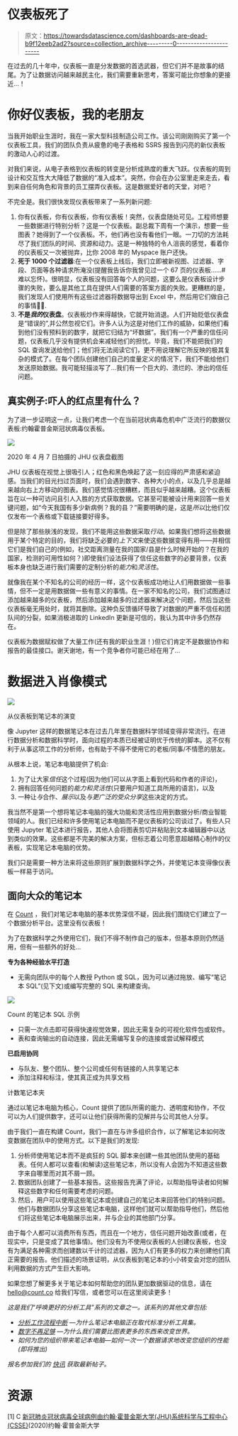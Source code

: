 # 仪表板死了

> 原文：<https://towardsdatascience.com/dashboards-are-dead-b9f12eeb2ad2?source=collection_archive---------0----------------------->

在过去的几十年中，仪表板一直是分发数据的首选武器，但它们并不是故事的结尾。为了让数据访问越来越民主化，我们需要重新思考，答案可能比你想象的更接近…！

# 你好仪表板，我的老朋友

当我开始职业生涯时，我在一家大型科技制造公司工作。该公司刚刚购买了第一个仪表板工具，我们的团队负责从疲惫的电子表格和 SSRS 报告到闪亮的新仪表板的激动人心的过渡。

对我们来说，从电子表格到仪表板的转变是分析成熟度的重大飞跃。仪表板的周到设计和交互性大大降低了数据的“准入成本”。突然，你会在办公室里走来走去，看到来自任何角色和背景的员工摆弄仪表板。这是数据爱好者的天堂，对吧？

不完全是。我们很快发现仪表板带来了一系列新问题:

1.  你有仪表板，你有仪表板，你有仪表板！突然，仪表盘随处可见。工程师想要一些数据进行特别分析？这是一个仪表板。副总裁下周有一个演示，想要一些图表？她得到了一个仪表板。不，他们再也没有看他们一眼。一刀切的方法耗尽了我们团队的时间、资源和动力。这是一种独特的令人沮丧的感觉，看着你的仪表板又一次被抛弃，比你 2008 年的 Myspace 账户还快。
2.  **死于 1000 个过滤器**:在一个仪表板上线后，我们立即被新视图、过滤器、字段、页面等各种请求所淹没(提醒我告诉你我曾见过一个 67 页的仪表板……#难以忘怀)。很明显，仪表板没有回答每个人的问题，这要么是仪表板设计步骤的失败，要么是其他工具在提供人们需要的答案方面的失败。更糟糕的是，我们发现人们使用所有这些过滤器将数据导出到 Excel 中，然后用它们做自己的事情🤦‍♀️.
3.  **不是*我的*仪表盘**。仪表板炒作来得越快，它就开始消退。人们开始贬低仪表盘是“错误的”,并公然忽视它们。许多人认为这是对他们工作的威胁，如果他们看到他们没有预料到的数字，就把它归结为“坏数据”。我们有一个严重的信任问题，仪表板几乎没有提供机会来减轻他们的担忧。毕竟，我们不能把我们的 SQL 查询发送给他们；他们将无法阅读它们，更不用说理解它所反映的极其复杂的模式了。在每个团队创建他们自己的度量定义的情况下，我们不能给他们发送原始数据。我可能轻描淡写了…我们有一个巨大的、溃烂的、渗出的信任问题。

## 真实例子:吓人的红点里有什么？

为了进一步证明这一点，让我们考虑一个在当前冠状病毒危机中广泛流行的数据仪表板:约翰霍普金斯冠状病毒仪表板。

![](img/36d75f2bb0be06a0e354e37b97fa8403.png)

2020 年 4 月 7 日拍摄的 JHU 仪表盘截图

JHU 仪表板在视觉上很吸引人；红色和黑色唤起了这一刻应得的严肃感和紧迫感。当我们的目光扫过页面时，我们会遇到数字、各种大小的点，以及几乎总是越来越向右上方移动的图表。我们感觉情况很糟糕，而且似乎越来越糟。这个仪表板旨在以一种可访问且引人入胜的方式获取数据。它甚至可能被设计用来回答一些关键问题，如“今天我国有多少新病例？我的县？”需要明确的是，这是*所以*比他们仅仅发布一个表格或下载链接要好得多。

但是除了那些肤浅的发现，我们不能用这些数据采取*行动*。如果我们想将这些数据用于某个特定的目的，我们将缺乏必要的*上下文*来使这些数据变得有用——并相信它们是我们自己的(例如，社交距离测量在我的国家/县是什么时候开始的？在我的国家，检测的可用性如何？)即使我们设法获得了信任这些数字的必要背景，仪表板本身也缺乏进行我们需要的定制分析的*能力*和*灵活性*。

就像我在某个不知名的公司的经历一样，这个仪表板成功地让人们用数据做一些事情，但不一定是用数据做一些有意义的事情。在一家不知名的公司，我们试图通过添加越来越多的仪表板，然后添加越来越多的过滤器来解决这个问题，然后当这些仪表板毫无用处时，就将其删除。这种负反馈循环导致了对数据的严重不信任和团队间的分裂，如果消极进取的 LinkedIn 更新是可信的，我认为其中许多仍然存在。

仪表板为数据赋权做了大量工作(还有我的职业生涯！)但它们肯定不是数据协作和报告的最佳接口。谢天谢地，有一个竞争者你可能已经在用了…

# 数据进入肖像模式

![](img/205edb8d0cd13eae8ba7d0c2398bd50f.png)

从仪表板到笔记本的演变

像 Jupyter 这样的数据笔记本在过去几年里在数据科学领域变得非常流行。在进行数据分析和数据科学时，面向过程的本质已经被证明优于传统的脚本。这不仅有利于从事这项工作的分析师，也有助于不得不使用它的老板/同事/不情愿的朋友。

从根本上说，笔记本电脑提供了机会:

1.  为了让大家*信任*这个过程(因为他们可以从字面上看到代码和作者的评论)，
2.  拥有回答任何问题的*能力和灵活性*(只要用户知道工具所用的语言)，以及
3.  一种让*与*合作、*展示*以及*与更广泛的受众分享*这些决定的方式。

我当然不是第一个想将笔记本电脑的强大功能和灵活性应用到数据分析/商业智能领域的人。我们已经和许多使用笔记本电脑而不是仪表板的公司谈过了。有些人只使用 Jupyter 笔记本进行报告，其他人会将图表剪切并粘贴到文本编辑器中以达到类似的效果。这些都是不完美的解决方案，但标志着公司愿意超越精心制作的仪表板，实现笔记本电脑的优势。

我们只是需要一种方法来将这些原则扩展到数据科学之外，并使笔记本变得像仪表板一样易于访问。

## 面向大众的笔记本

在 [Count](https://count.co?utm_medium=blog&utm_source=Medium&utm_campaign=cm&utm_content=dashboardsaredead) ，我们对笔记本电脑的基本优势深信不疑，因此我们围绕它们建立了一个数据分析平台。这里没有仪表板！

为了在数据科学之外使用它们，我们不得不制作自己的版本，但基本原则仍然适用，但有一些额外的好处…

**专为各种经验水平打造**

*   无需向团队中的每个人教授 Python 或 SQL，因为可以通过拖放、编写“笔记本 SQL”(见下文)或编写完整的 SQL 来构建查询。

![](img/d47625a8f2701c145fce69a9c76abc01.png)

Count 的笔记本 SQL 示例

*   只需一次点击即可获得快速视觉效果，因此无需复杂的可视化软件包或软件。
*   表和查询输出的自动连接，因此无需编写复杂的连接或尝试解释模式

**已启用协同**

*   与队友、整个团队、整个公司或任何有链接的人共享笔记本
*   添加注释和标注，使其真正成为共享文档

计数笔记本夹

通过以笔记本电脑为核心，Count 提供了团队所需的能力、透明度和协作，不仅可以为人们提供数字，还可以让他们获得所需的见解并与公司其他人分享。

由于我们一直在构建 Count，我们一直在与许多组织合作，以了解笔记本如何改变数据在团队中的使用方式。以下是我们的发现:

1.  分析师使用笔记本而不是疯狂的 SQL 脚本来创建一些其他团队使用的基础表。任何人都可以查看(和解读)这些笔记本，所以没有人会因为不知道这些数字来自哪里而对其不屑一顾。
2.  数据团队创建了一些基本报告。这些报告充满了评论，以帮助指导读者如何解释这些数字和任何需要考虑的问题。
3.  然后，用户可以使用这些笔记本或创建自己的笔记本来回答他们的特别问题。他们与数据团队分享这些笔记本电脑，这样他们就可以帮助指导他们，然后他们将这些笔记本电脑展示出来，并与企业的其他部门分享。

由于每个人都可以消费所有东西，而且在一个地方，信任问题开始改善(或者，在现实中，只是变成了其他事情)。他们没有为不使用仪表板的人创建仪表板，也没有为满足各种需求而创建数以千计的过滤器，因为人们有更多的权力来创建他们真正需要的报告。他们描述的场景证明，从仪表板到笔记本的小小转变会对您的团队利用数据的方式产生巨大影响。

如果您想了解更多关于笔记本如何帮助您的团队更加数据驱动的信息，请在 hello@count.co 给我们写信，或者您可以在这里阅读更多！

*这是我们“呼唤更好的分析工具”系列的文章之一。该系列的其他文章包括:*

*   [*分析工作流程中断*](https://count.co/blog/posts/the-analytical-workflow-is-broken) *—为什么笔记本电脑正在取代标准分析工具集。*
*   [*数字不再足够*](https://app.count.co/n/Md9SanTZNWv) *—为什么我们需要比图表更多的东西来改变世界。*
*   *如何为您的组织带来笔记本电脑—如何一次一个数据请求地改变您组织的性能(即将推出)*

*报名参加我们的* [*快讯*](https://count.co/join-newsletter) *获取最新帖子。*

# 资源

[1] C [新冠肺炎冠状病毒全球病例由约翰·霍普金斯大学(JHU)系统科学与工程中心(CSSE)](https://coronavirus.jhu.edu/map.html)(2020)约翰·霍普金斯大学